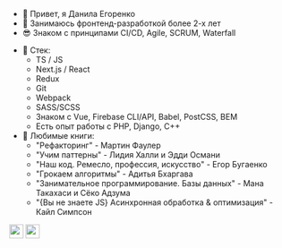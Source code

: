 - 👋 Привет, я Данила Егоренко
- 👀 Занимаюсь фронтенд-разработкой более 2-х лет
- 😎 Знаком с принципами CI/CD, Agile, SCRUM, Waterfall
* 🌱 Стек:
  + TS / JS
  + Next.js / React
  + Redux
  + Git
  + Webpack
  + SASS/SCSS
  + Знаком с Vue, Firebase CLI/API, Babel, PostCSS, BEM
  + Есть опыт работы с PHP, Django, C++
* 💞️ Любимые книги: 
  + "Рефакторинг" - Мартин Фаулер
  + "Учим паттерны" - Лидия Халли и Эдди Османи
  + "Наш код. Ремесло, профессия, искусство" - Егор Бугаенко
  + "Грокаем алгоритмы" - Адитья Бхаргава
  + "Занимательное программирование. Базы данных" - Мана Такахаси и Сёко Адзума
  + "{Вы не знаете JS} Асинхронная обработка & оптимизация" - Кайл Симпсон

[<img src="https://pngicon.ru/file/uploads/vk-256x256.png" width="25"/>](https://vk.com/danila_egorenko)
[<img src="https://user-images.githubusercontent.com/65312989/150600219-64ccfb17-98ef-47c0-a5cb-266c098dc997.png" width="25"/>](https://t.me/danilaEgorenko)
